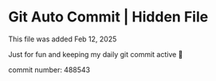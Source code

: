 # Git Auto Commit | Hidden File

This file was added Feb 12, 2025

Just for fun and keeping my daily git commit active 🤪

commit number: 488543
